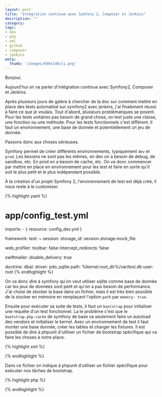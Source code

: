 ```yaml
---
layout: post
title: "Intégration continue avec Symfony 2, Composer et Jenkins"
description: ""
category: 
tags:
- dev
- php
- xml
- github
- composer
- jenkins
meta:
  thumb: '/images/640x140/ci.png'
---
```

Bonjour,

Aujourd'hui on va parler d'intégration continue avec Symfony2, Composer et Jenkins.

Après plusieurs jours de galère à chercher de la doc sur comment mettre en place des tests automatisé sur symfony2 avec jenkins, j'ai finalement réussi à faire ce que je voulais.
Tout d'abord, plusieurs problèmatiques se posent. Pour les tests unitaires pas besoin de grand chose, on test juste une classe, une fonction ou une méthode. Pour les tests fonctionnels c'est différent. Il faut un environnement, une base de donnée et potentiellement un jeu de donnée.
<!--break-->
Passons donc aux choses sérieuses.

Symfony permet de créer différents environnements, typiquement `dev` et `prod`. Les besoins ne sont pas les mêmes, en dev on a besoin de debug, de sandbox, etc. En prod on a besoin de cache, etc. On va donc commencer par mettre en place en environnement pour les test et faire en sorte qu'il soit le plus petit et le plus indépendant possible.

&Agrave; la création d'un projet Symfony 2, l'environnement de test est déjà créé, il nous reste à le customiser.

{% highlight yaml %}
# app/config_test.yml

imports:
    - { resource: config_dev.yml }

framework:
    test: ~
    session:
        storage_id: session.storage.mock_file

web_profiler:
    toolbar: false
    intercept_redirects: false

swiftmailer:
    disable_delivery: true

doctrine:
    dbal:
        driver:     pdo_sqlite
        path:       %kernel.root_dir%/var/test.db
        user:       root
{% endhighlight %}

On va donc dire à symfony qu'on veut utiliser sqlite comme base de donnée car les jeux de données sont petit et qu'on a pas besoin de performance. J'ai choisi de stocker la base dans un fichier, mais il est très bien possible de la stocker en mémoire en remplaçant l'option `path` par `memory: true`.

Ensuite pour exécuter sa suite de tests, il faut un `bootstrap` pour initialiser une requête d'un test fonctionnel. La le problème c'est que le `bootstrap.php.cache` de symfony de base va seulement faire un autoload des vendors et initialiser le kernel. Avec un environnement de test il faut monter une base donnée, créer les tables et charger les fixtures. Il est possible de dire à phpunit d'utiliser un fichier de bootstrap spécifique qui va faire les choses à notre place.

{% highlight xml %}
<!-- app/phpunit.xml.dist -->

<phpunit
    bootstrap = "tests.bootstrap.php" >
{% endhighlight %}

Dans ce fichier on indique à phpunit d'utiliser un fichier spécifique pour exécuter nos tâches de bootstrap.

{% highlight php %}
<?php
// app/tests.bootstrap.php

if (isset($_ENV['BOOTSTRAP_DB_ENV'])) {
    passthru(sprintf(
        'rm "%s/var/test.db"',
        __DIR__
    ));
    passthru(sprintf(
        'php "%s/console" doctrine:schema:update --force --env=%s',
        __DIR__,
        $_ENV['BOOTSTRAP_DB_ENV']
    ));
    passthru(sprintf(
        'php "%s/console" doctrine:fixtures:load --append --env=%s',
        __DIR__,
        $_ENV['BOOTSTRAP_DB_ENV']
    ));
}

require __DIR__.'/bootstrap.php.cache';
{% endhighlight %}

Dans ce fichier on liste les tâches à exécuter si la variable d'environement `BOOTSTRAP_DB_ENV` est définie. Là on indique qu'on veut supprimer la base de test existante, créer le schéma et charger les fixtures.

Ensuite pour définir cette variable d'environnement, il faut rajouter ceci dans son fichier `phpunit.xml.dist`

{% highlight xml %}
<php>
    <env name="BOOTSTRAP_DB_ENV" value="test"/>
</php>
{% endhighlight %}